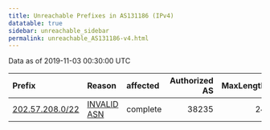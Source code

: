 ```yaml
---
title: Unreachable Prefixes in AS131186 (IPv4)
datatable: true
sidebar: unreachable_sidebar
permalink: unreachable_AS131186-v4.html
---
```


Data as of 2019-11-03 00:30:00 UTC


<div class="datatable-begin"></div>

| Prefix                                                   | Reason                                                                                                  | affected   |   Authorized AS |   MaxLength | Anchor                                       |   unreachable /24s |
|:---------------------------------------------------------|:--------------------------------------------------------------------------------------------------------|:-----------|----------------:|------------:|:---------------------------------------------|-------------------:|
| [202.57.208.0/22](https://stat.ripe.net/202.57.208.0/22) | [INVALID ASN](https://rpki-validator.ripe.net/announcement-preview?asn=AS131186&prefix=202.57.208.0/22) | complete   |           38235 |          24 | [APNIC](unreachable_APNIC_RPKI_Root-v4.html) |                  4 |

<div class="datatable-end"></div>
